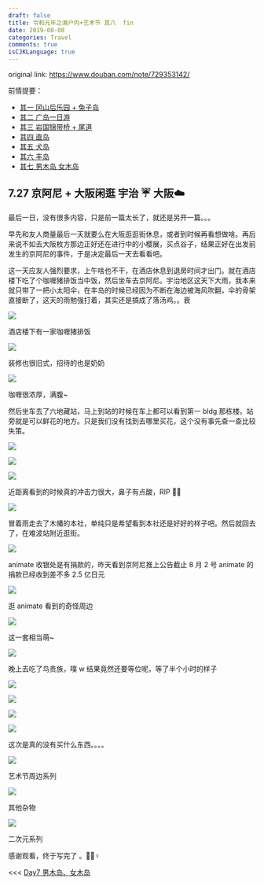 ```yaml
---
draft: false
title: 令和元年之濑户内+艺术节 其八  fin
date: 2019-08-08
categories: Travel
comments: true
isCJKLanguage: true
---
```


original link: https://www.douban.com/note/729353142/

前情提要：
- [其一 冈山后乐园 + 兔子岛](https://www.douban.com/note/728217071/)
- [其二 广岛一日游](https://www.douban.com/note/728267844/)
- [其三 岩国锦带桥 + 尾道](https://www.douban.com/note/728415477/)
- [其四 直岛](https://www.douban.com/note/728579087/)
- [其五 犬岛](https://www.douban.com/note/728934373/)
- [其六 丰岛](https://www.douban.com/note/729118519/)
- [其七 男木岛 女木岛](https://www.douban.com/note/729348647/)

## 7.27 京阿尼 + 大阪闲逛 宇治 ☔️ 大阪☁️

最后一日，没有很多内容，只是前一篇太长了，就还是另开一篇。。。

早先和友人商量最后一天就要么在大阪逛逛街休息，或者到时候再看想做啥。再后来说不如去大阪枚方那边正好还在进行中的小樱展，买点谷子，结果正好在出发前发生的京阿尼的事件，于是决定最后一天去看看吧。

这一天应友人强烈要求，上午啥也不干，在酒店休息到退房时间才出门。就在酒店楼下吃了个咖喱猪排饭当中饭，然后坐车去京阿尼。宇治地区这天下大雨，我本来就只带了一把小太阳伞，在丰岛的时候已经因为不断在海边被海风吹翻，伞的骨架直接断了，这天的雨勉强打着，其实还是搞成了落汤鸡。。衰

![](https://static.zhuzi.dev/2019/07/setouchi-artfest-8-fin/p63894183.jpg)

酒店楼下有一家咖喱猪排饭

![](https://static.zhuzi.dev/2019/07/setouchi-artfest-8-fin/p63894184.jpg)

装修也很旧式，招待的也是奶奶

![](https://static.zhuzi.dev/2019/07/setouchi-artfest-8-fin/p63894186.jpg)

咖喱很浓厚，满腹~

然后坐车去了六地藏站，马上到站的时候在车上都可以看到第一 bldg 那栋楼。站旁就是可以鲜花的地方。只是我们没有找到去哪里买花，这个没有事先查一查比较失策。

![](https://static.zhuzi.dev/2019/07/setouchi-artfest-8-fin/p63894185.jpg)

![](https://static.zhuzi.dev/2019/07/setouchi-artfest-8-fin/p63894190.jpg)

![](https://static.zhuzi.dev/2019/07/setouchi-artfest-8-fin/p63894189.jpg)

近距离看到的时候真的冲击力很大，鼻子有点酸，RIP 🙏🏻

![](https://static.zhuzi.dev/2019/07/setouchi-artfest-8-fin/p63894195.jpg)

冒着雨走去了木幡的本社，单纯只是希望看到本社还是好好的样子吧。然后就回去了，在难波站附近逛街。

![](https://static.zhuzi.dev/2019/07/setouchi-artfest-8-fin/p63894198.jpg)

animate 收银处是有捐款的，昨天看到京阿尼推上公告截止 8 月 2 号 animate 的捐款已经收到差不多 2.5 亿日元

![](https://static.zhuzi.dev/2019/07/setouchi-artfest-8-fin/p63894215.jpg)

逛 animate 看到的奇怪周边

![](https://static.zhuzi.dev/2019/07/setouchi-artfest-8-fin/p63894207.jpg)

这一套相当萌~

![](https://static.zhuzi.dev/2019/07/setouchi-artfest-8-fin/p63894217.jpg)

晚上去吃了鸟贵族，噗 w 结果竟然还要等位呢，等了半个小时的样子

![](https://static.zhuzi.dev/2019/07/setouchi-artfest-8-fin/p63894218.jpg)

![](https://static.zhuzi.dev/2019/07/setouchi-artfest-8-fin/p63894221.jpg)

![](https://static.zhuzi.dev/2019/07/setouchi-artfest-8-fin/p63894222.jpg)

![](https://static.zhuzi.dev/2019/07/setouchi-artfest-8-fin/p63894227.jpg)

这次是真的没有买什么东西。。。。

![](https://static.zhuzi.dev/2019/07/setouchi-artfest-8-fin/p63894224.jpg)

艺术节周边系列

![](https://static.zhuzi.dev/2019/07/setouchi-artfest-8-fin/p63894230.jpg)

其他杂物

![](https://static.zhuzi.dev/2019/07/setouchi-artfest-8-fin/p63894229.jpg)

二次元系列

感谢观看，终于写完了 。🙇🏻♀️

<<< [Day7 男木岛、女木岛](https://www.douban.com/note/729348647/)
